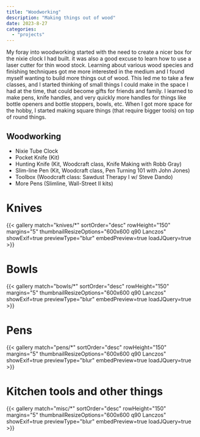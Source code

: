 ```yaml
---
title: "Woodworking"
description: "Making things out of wood"
date: 2023-8-27
categories:
  - "projects"
---
```


My foray into woodworking started with the need to create a nicer box for the nixie clock I had built. it was also a good excuse to learn how to use a laser cutter for thin wood stock. Learning about various wood species and finishing techniques got me more interested in the medium and I found myself wanting to build more things out of wood. This led me to take a few classes, and I started thinking of small things I could make in the space I had at the time, that could become gifts for friends and family. I learned to make pens, knife handles, and very quickly more handles for things like bottle openers and bottle stoppers, bowls, etc. When I got more space for the hobby, I started making square things (that require bigger tools) on top of round things. 

## Woodworking
* Nixie Tube Clock
* Pocket Knife (Kit)
* Hunting Knife (Kit, Woodcraft class, Knife Making with Robb Gray)
* Slim-line Pen (Kit, Woodcraft class, Pen Turning 101 with John Jones)
* Toolbox (Woodcraft class: Sawdust Therapy I w/ Steve Dando)
* More Pens (Slimline, Wall-Street II kits)

# Knives
{{< gallery match="knives/*" sortOrder="desc" rowHeight="150" margins="5" thumbnailResizeOptions="600x600 q90 Lanczos" showExif=true previewType="blur" embedPreview=true loadJQuery=true >}}

# Bowls
{{< gallery match="bowls/*" sortOrder="desc" rowHeight="150" margins="5" thumbnailResizeOptions="600x600 q90 Lanczos" showExif=true previewType="blur" embedPreview=true loadJQuery=true >}}

# Pens
{{< gallery match="pens/*" sortOrder="desc" rowHeight="150" margins="5" thumbnailResizeOptions="600x600 q90 Lanczos" showExif=true previewType="blur" embedPreview=true loadJQuery=true >}}

# Kitchen tools and other things
{{< gallery match="misc/*" sortOrder="desc" rowHeight="150" margins="5" thumbnailResizeOptions="600x600 q90 Lanczos" showExif=true previewType="blur" embedPreview=true loadJQuery=true >}}
